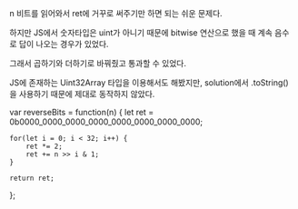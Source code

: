 n 비트를 읽어와서 ret에 거꾸로 써주기만 하면 되는 쉬운 문제다.

하지만 JS에서 숫자타입은 uint가 아니기 때문에 bitwise 연산으로 했을 때 계속 음수로 답이 나오는 경우가 있었다.

그래서 곱하기와 더하기로 바꿔줬고 통과할 수 있었다.

JS에 존재하는 Uint32Array 타입을 이용해서도 해봤지만, solution에서 .toString()을 사용하기 때문에 제대로 동작하지 않았다.

var reverseBits = function(n) {
    let ret = 0b0000_0000_0000_0000_0000_0000_0000_0000;

    for(let i = 0; i < 32; i++) {
        ret *= 2;
        ret += n >> i & 1;
    }

    return ret;
};
